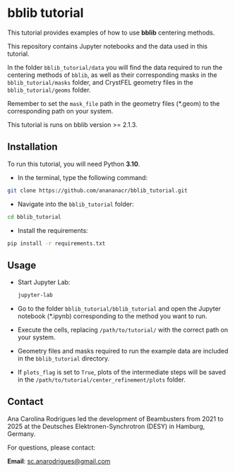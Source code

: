 
# bblib tutorial

This tutorial provides examples of how to use **bblib** centering methods.

This repository contains Jupyter notebooks and the data used in this tutorial.

In the folder `bblib_tutorial/data` you will find the data required to run the centering methods of `bblib`, as well as their corresponding masks in the `bblib_tutorial/masks` folder, and CrystFEL geometry files in the `bblib_tutorial/geoms` folder.

Remember to set the `mask_file` path in the geometry files (*.geom) to the corresponding path on your system.

This tutorial is runs on bblib version >= 2.1.3.

## Installation
To run this tutorial, you will need Python **3.10**.

* In the terminal, type the following command:
```bash
git clone https://github.com/anananacr/bblib_tutorial.git
```

* Navigate into the `bblib_tutorial` folder:

```bash
cd bblib_tutorial
```

* Install the requirements:

```bash
pip install -r requirements.txt
```

## Usage

* Start Jupyter Lab:

  ```bash
  jupyter-lab
  ```

* Go to the folder `bblib_tutorial/bblib_tutorial` and open the Jupyter notebook (*.ipynb) corresponding to the method you want to run.

* Execute the cells, replacing `/path/to/tutorial/` with the correct path on your system.

* Geometry files and masks required to run the example data are included in the `bblib_tutorial` directory.

* If `plots_flag` is set to `True`, plots of the intermediate steps will be saved in the `/path/to/tutorial/center_refinement/plots` folder.


## Contact

Ana Carolina Rodrigues led the development of Beambusters from 2021 to 2025 at the Deutsches Elektronen-Synchrotron (DESY) in Hamburg, Germany.

For questions, please contact:

**Email**: sc.anarodrigues@gmail.com
